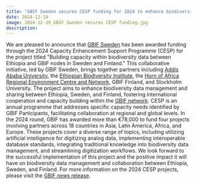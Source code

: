 ```yaml
---
title: "GBIF Sweden secures CESP funding for 2024 to enhance biodiversity data collaboration with Ethiopia and Finland"
date: 2024-12-19
image: 2024-12-19_GBIF Sweden secures CESP funding.jpg
description:
---
```


We are pleased to announce that [GBIF Sweden](https://www.gbif.se/) has been awarded funding through the 2024 Capacity Enhancement Support Programme (CESP) for the project titled "Building capacity within biodiversity data between Ethiopia and GBIF nodes in Sweden and Finland."
This collaborative initiative, led by GBIF Sweden, brings together partners including [Addis Ababa University](https://www.aau.edu.et/), the [Ethiopian Biodiversity Institute](http://www.ebi.gov.et/), the [Horn of Africa Regional Environment Centre and Network](https://hoarec.org/), GBIF Finland, and Stockholm University. The project aims to enhance biodiversity data management and sharing between Ethiopia, Sweden, and Finland, fostering international cooperation and capacity building within the [GBIF network](https://www.gbif.org/).
CESP is an annual programme that addresses specific capacity needs identified by GBIF Participants, facilitating collaboration at regional and global levels. In the 2024 round, GBIF has awarded more than €78,000 to fund four projects involving partners across 18 countries in Asia, Latin America, Africa, and Europe. These projects cover a diverse range of topics, including utilizing artificial intelligence for digitizing analog data, implementing interoperable database standards, integrating traditional knowledge into biodiversity data management, and streamlining digitization workflows.
We look forward to the successful implementation of this project and the positive impact it will have on biodiversity data management and collaboration between Ethiopia, Sweden, and Finland.
For more information on the 2024 CESP projects, please visit the [GBIF news release](https://www.gbif.org/news/3okvYq9bTj7SpSNTs2P3jT/four-new-projects-selected-to-receive-2024-cesp-funding).